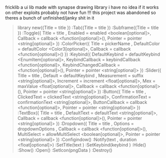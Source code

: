 fricklib a ui lib made with synapse drawing library i have no idea if it works on other exploits probably not have fun
!!! this project was abandoned so theres a bunch of unfinished/janky shit in it

> library
    new({Title = title <string>})
        :Tab({Title = title <string>})
            :Subframe({Title = title <string>})
                :Toggle({
                    Title = title <string>,
                    Enabled = enabled <boolean[optional]>,
                    Callback = callback <function[optional]>(<boolean>),
                    Pointer = pointer <string[optional]>
                })
                    :ColorPicker({
                        Title = pickerName <string>,
                        DefaultColor = defaultColor <Color3[optional]>,
                        Callback = callback <function[optional]>(<Color3>)
                    })
                    :Keybind({
                        DefaultKeybind = defaultKeybind <EnumItem[optional]>,
                        KeybindCallback = keybindCallback <function[optional]>,
                        KeybindChangedCallback = <function[optional]>(<EnumItem>),
                        Pointer = pointer <string[optional]>
                    })
                :Slider({
                    Title = title <string>,
                    Default = defaultKeybind <float>,
                    Measurement = suffix <string[optional]>,
                    Increment = increment <float[optional]>,
                    Mex = maxValue <float[optional]>,
                    Callback = callback <function[optional]>(<float>),
                    Pointer = pointer <string[optional]>
                })
                :Button({
                    Title = title <string>,
                    ClickedText = clickedText <string[optional]>,
                    ConfirmationText = confirmationText <string[optional]>,
                    ButtonCallback = callback <function[optional]>,
                    Pointer = pointer <string[optional]>
                })
                :TextBox({
                    Title = title <string>,
                    DefaultText = defaultText <string[optional]>,
                    Callback = callback <function[optional]>(<string>),
                    Pointer = pointer <string[optional]>
                })
                :Dropdown({
                    Title = title <string>,
                    Options = dropdownOptions <dictionary>,
                    Callback = callback <function[optional]>(<dictionary>),
                    MultiSelect = allowMultiSelect <boolean[optional]>,
                    Pointer = pointer <string[optional]>
                })
                :Configindow()
    :Notify(text <string>, duration <float[optional]>)
    :SetTitle(text <string>)
    :SetKeybind(keybind <EnumItem>)
    :Hide()
    :Show()
    :Open()
    :SetIcon(pngData <string>)
    :Destroy()

